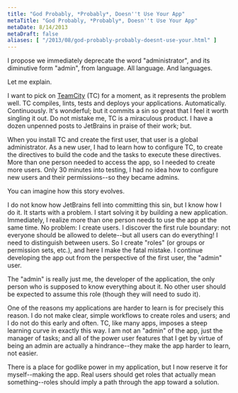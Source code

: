 ```yaml
---
title: "God Probably, *Probably*, Doesn''t Use Your App"
metaTitle: "God Probably, *Probably*, Doesn''t Use Your App"
metaDate: 8/14/2013
metaDraft: false
aliases: [ "/2013/08/god-probably-probably-doesnt-use-your.html" ]
---
```


I propose we immediately deprecate the word "administrator", and its diminutive form "admin", from language. All language. And languages.  
  
Let me explain.  
  
  
I want to pick on [TeamCity](http://www.jetbrains.com/teamcity/) (TC) for a moment, as it represents the problem well. TC compiles, lints, tests and deploys your applications. Automatically. Continuously. It's wonderful; but it commits a sin so great that I feel it worth singling it out. Do not mistake me, TC is a miraculous product. I have a dozen unpenned posts to JetBrains in praise of their work; but.  
  
When you install TC and create the first user, that user is a global administrator. As a new user, I had to learn how to configure TC, to create the directives to build the code and the tasks to execute these directives. More than one person needed to access the app, so I needed to create more users. Only 30 minutes into testing, I had no idea how to configure new users and their permissions--so they became admins.  
  
You can imagine how this story evolves.  
  
I do not know how JetBrains fell into committing this sin, but I know how I do it. It starts with a problem. I start solving it by building a new application. Immediately, I realize more than one person needs to use the app at the same time. No problem: I create users. I discover the first rule boundary: not everyone should be allowed to delete--but all users can do everything! I need to distinguish between users. So I create "roles" (or groups or permission sets, etc.), and here I make the fatal mistake. I continue developing the app out from the perspective of the first user, the "admin" user.  
  
The "admin" is really just me, the developer of the application, the only person who is supposed to know everything about it. No other user should be expected to assume this role (though they will need to sudo it).  
  
One of the reasons my applications are harder to learn is for precisely this reason. I do not make clear, simple workflows to create roles and users; and I do not do this early and often. TC, like many apps, imposes a steep learning curve in exactly this way. I am not an "admin" of the app, just the manager of tasks; and all of the power user features that I get by virtue of being an admin are actually a hindrance--they make the app harder to learn, not easier.  
  
There is a place for godlike power in my application, but I now reserve it for myself--making the app. Real users should get roles that actually mean something--roles should imply a path through the app toward a solution.